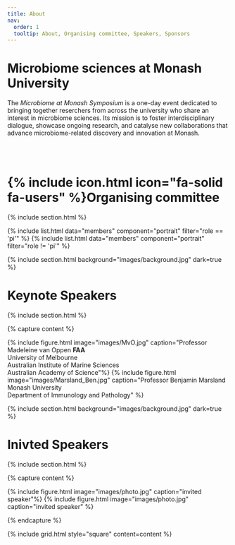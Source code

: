 ```yaml
---
title: About
nav:
  order: 1
  tooltip: About, Organising committee, Speakers, Sponsors
---
```


# Microbiome sciences at Monash University

The *Microbiome at Monash Symposium* is a one-day event dedicated to bringing together reserchers from across the university who share an interest in microbiome sciences. Its mission is to foster interdisciplinary dialogue, showcase ongoing research, and catalyse new collaborations that advance microbiome-related discovery and innovation at Monash. 

<br/>
<br/>

# {% include icon.html icon="fa-solid fa-users" %}Organising committee

{% include section.html %}

{% include list.html data="members" component="portrait" filter="role == 'pi'" %}
{% include list.html data="members" component="portrait" filter="role != 'pi'" %}

{% include section.html background="images/background.jpg" dark=true %}

# Keynote Speakers

{% include section.html %}

{% capture content %}

{% include figure.html image="images/MvO.jpg" caption="Professor Madeleine van Oppen **FAA** <br/> University of Melbourne <br/> Australian Institute of Marine Sciences <br/> Australian Academy of Science"%}
{% include figure.html image="images/Marsland_Ben.jpg" caption="Professor Benjamin Marsland <br/> Monash University <br/> Department of Immunology and Pathology" %}



{% include section.html background="images/background.jpg" dark=true %}

# Inivted Speakers

{% include section.html %}

{% capture content %}

{% include figure.html image="images/photo.jpg" caption="invited speaker"%}
{% include figure.html image="images/photo.jpg" caption="invited speaker" %}


{% endcapture %}

{% include grid.html style="square" content=content %}
